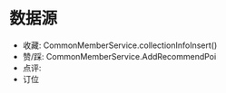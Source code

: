 # 数据源

* 收藏: CommonMemberService.collectionInfoInsert()
* 赞/踩: CommonMemberService.AddRecommendPoi
* 点评:
* 订位
